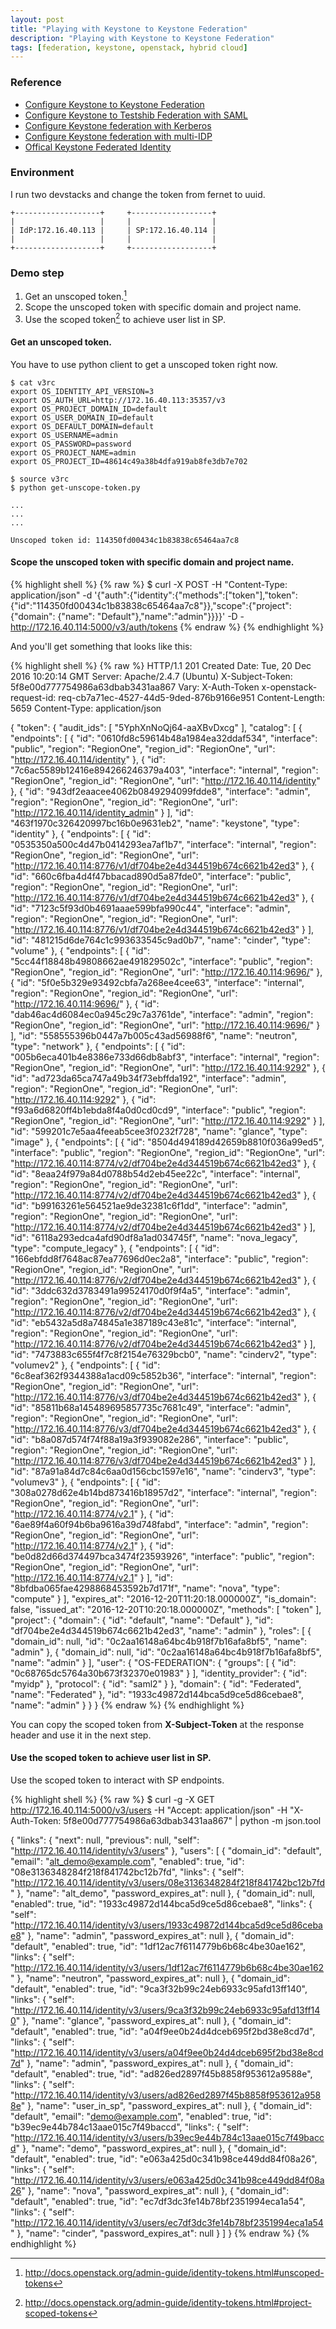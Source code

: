 ```yaml
---
layout: post
title: "Playing with Keystone to Keystone Federation"
description: "Playing with Keystone to Keystone Federation"
tags: [federation, keystone, openstack, hybrid cloud]
---
```


### Reference

* [Configure Keystone to Keystone Federation](http://blog.rodrigods.com/it-is-time-to-play-with-keystone-to-keystone-federation-in-kilo/)
* [Configure Keystone to Testshib Federation with SAML](https://bigjools.wordpress.com/2015/05/22/saml-federation-with-openstack/)
* [Configure Keystone federation with Kerberos](https://bigjools.wordpress.com/2015/04/27/federated-openstack-logins-using-kerberos/)
* [Configure Keystone federation with multi-IDP](https://zenodo.org/record/11982/files/CERN_openlab_Luca_Tartarini.pdf)
* [Offical Keystone Federated Identity](http://docs.openstack.org/developer/keystone/federation/federated_identity.html)

### Environment

I run two devstacks and change the token from fernet to uuid.

~~~ shell
+-------------------+     +------------------+
|                   |     |                  |
| IdP:172.16.40.113 |     | SP:172.16.40.114 |
|                   |     |                  |
+-------------------+     +------------------+
~~~

### Demo step

1. Get an unscoped token.[^1]
2. Scope the unscoped token with specific domain and project name.
3. Use the scoped token[^2] to achieve user list in SP.

[^1]:<http://docs.openstack.org/admin-guide/identity-tokens.html#unscoped-tokens>
[^2]:<http://docs.openstack.org/admin-guide/identity-tokens.html#project-scoped-tokens>

#### Get an unscoped token.

You have to use python client to get a unscoped token right now.

~~~ shell
$ cat v3rc
export OS_IDENTITY_API_VERSION=3
export OS_AUTH_URL=http://172.16.40.113:35357/v3
export OS_PROJECT_DOMAIN_ID=default
export OS_USER_DOMAIN_ID=default
export OS_DEFAULT_DOMAIN=default
export OS_USERNAME=admin
export OS_PASSWORD=password
export OS_PROJECT_NAME=admin
export OS_PROJECT_ID=48614c49a38b4dfa919ab8fe3db7e702

$ source v3rc
$ python get-unscope-token.py

...
...
...

Unscoped token id: 114350fd00434c1b83838c65464aa7c8
~~~

#### Scope the unscoped token with specific domain and project name.

{% highlight shell %}
{% raw %}
$ curl -X POST -H "Content-Type: application/json" -d '{"auth":{"identity":{"methods":["token"],"token":{"id":"114350fd00434c1b83838c65464aa7c8"}},"scope":{"project":{"domain": {"name": "Default"},"name":"admin"}}}}' -D - http://172.16.40.114:5000/v3/auth/tokens
{% endraw %}
{% endhighlight %}

And you'll get something that looks like this:

{% highlight shell %}
{% raw %}
HTTP/1.1 201 Created
Date: Tue, 20 Dec 2016 10:20:14 GMT
Server: Apache/2.4.7 (Ubuntu)
X-Subject-Token: 5f8e00d777754986a63dbab3431aa867
Vary: X-Auth-Token
x-openstack-request-id: req-cb7a71ec-4527-44d5-9ded-876b9166e951
Content-Length: 5659
Content-Type: application/json

{
    "token": {
        "audit_ids": [
            "5YphXnNoQj64-aaXBvDxcg"
        ],
        "catalog": [
            {
                "endpoints": [
                    {
                        "id": "0610fd8c59614b48a1984ea32ddaf534",
                        "interface": "public",
                        "region": "RegionOne",
                        "region_id": "RegionOne",
                        "url": "http://172.16.40.114/identity"
                    },
                    {
                        "id": "7c6ac5589b12416e894266246379a403",
                        "interface": "internal",
                        "region": "RegionOne",
                        "region_id": "RegionOne",
                        "url": "http://172.16.40.114/identity"
                    },
                    {
                        "id": "943df2eaacee4062b0849294099fdde8",
                        "interface": "admin",
                        "region": "RegionOne",
                        "region_id": "RegionOne",
                        "url": "http://172.16.40.114/identity_admin"
                    }
                ],
                "id": "463f1970c326420997bc16b0e9631eb2",
                "name": "keystone",
                "type": "identity"
            },
            {
                "endpoints": [
                    {
                        "id": "0535350a500c4d47b0414293ea7af1b7",
                        "interface": "internal",
                        "region": "RegionOne",
                        "region_id": "RegionOne",
                        "url": "http://172.16.40.114:8776/v1/df704be2e4d344519b674c6621b42ed3"
                    },
                    {
                        "id": "660c6fba4d4f47bbacad890d5a87fde0",
                        "interface": "public",
                        "region": "RegionOne",
                        "region_id": "RegionOne",
                        "url": "http://172.16.40.114:8776/v1/df704be2e4d344519b674c6621b42ed3"
                    },
                    {
                        "id": "7123c5f93d0b4691aaae599bfa990c44",
                        "interface": "admin",
                        "region": "RegionOne",
                        "region_id": "RegionOne",
                        "url": "http://172.16.40.114:8776/v1/df704be2e4d344519b674c6621b42ed3"
                    }
                ],
                "id": "481215d6de764c1c993633545c9ad0b7",
                "name": "cinder",
                "type": "volume"
            },
            {
                "endpoints": [
                    {
                        "id": "5cc44f18848b49808662ae491829502c",
                        "interface": "public",
                        "region": "RegionOne",
                        "region_id": "RegionOne",
                        "url": "http://172.16.40.114:9696/"
                    },
                    {
                        "id": "5f0e5b329e93492cbfa7a268ee4cee63",
                        "interface": "internal",
                        "region": "RegionOne",
                        "region_id": "RegionOne",
                        "url": "http://172.16.40.114:9696/"
                    },
                    {
                        "id": "dab46ac4d6084ec0a945c29c7a3761de",
                        "interface": "admin",
                        "region": "RegionOne",
                        "region_id": "RegionOne",
                        "url": "http://172.16.40.114:9696/"
                    }
                ],
                "id": "558555396b0447a7b005c43ad56988f6",
                "name": "neutron",
                "type": "network"
            },
            {
                "endpoints": [
                    {
                        "id": "005b6eca401b4e8386e733d66db8abf3",
                        "interface": "internal",
                        "region": "RegionOne",
                        "region_id": "RegionOne",
                        "url": "http://172.16.40.114:9292"
                    },
                    {
                        "id": "ad723da65ca747a49b34f73ebffda192",
                        "interface": "admin",
                        "region": "RegionOne",
                        "region_id": "RegionOne",
                        "url": "http://172.16.40.114:9292"
                    },
                    {
                        "id": "f93a6d6820ff4b1ebda8f4a0d0cd0cd9",
                        "interface": "public",
                        "region": "RegionOne",
                        "region_id": "RegionOne",
                        "url": "http://172.16.40.114:9292"
                    }
                ],
                "id": "599201c7e5aa4feeab5cee3f0232f728",
                "name": "glance",
                "type": "image"
            },
            {
                "endpoints": [
                    {
                        "id": "8504d494189d42659b8810f036a99ed5",
                        "interface": "public",
                        "region": "RegionOne",
                        "region_id": "RegionOne",
                        "url": "http://172.16.40.114:8774/v2/df704be2e4d344519b674c6621b42ed3"
                    },
                    {
                        "id": "8eaa24f979a84d0788b54d2eb45ee22c",
                        "interface": "internal",
                        "region": "RegionOne",
                        "region_id": "RegionOne",
                        "url": "http://172.16.40.114:8774/v2/df704be2e4d344519b674c6621b42ed3"
                    },
                    {
                        "id": "b99163261e564521ae9de32381c6f1dd",
                        "interface": "admin",
                        "region": "RegionOne",
                        "region_id": "RegionOne",
                        "url": "http://172.16.40.114:8774/v2/df704be2e4d344519b674c6621b42ed3"
                    }
                ],
                "id": "6118a293edca4afd90df8a1ad034745f",
                "name": "nova_legacy",
                "type": "compute_legacy"
            },
            {
                "endpoints": [
                    {
                        "id": "166ebfdd8f7648ac87ea77696d0ec2a8",
                        "interface": "public",
                        "region": "RegionOne",
                        "region_id": "RegionOne",
                        "url": "http://172.16.40.114:8776/v2/df704be2e4d344519b674c6621b42ed3"
                    },
                    {
                        "id": "3ddc632d3783491a99524170d0f9f4a5",
                        "interface": "admin",
                        "region": "RegionOne",
                        "region_id": "RegionOne",
                        "url": "http://172.16.40.114:8776/v2/df704be2e4d344519b674c6621b42ed3"
                    },
                    {
                        "id": "eb5432a5d8a74845a1e387189c43e81c",
                        "interface": "internal",
                        "region": "RegionOne",
                        "region_id": "RegionOne",
                        "url": "http://172.16.40.114:8776/v2/df704be2e4d344519b674c6621b42ed3"
                    }
                ],
                "id": "7473883c655f4f7c8f2154e76329bcb0",
                "name": "cinderv2",
                "type": "volumev2"
            },
            {
                "endpoints": [
                    {
                        "id": "6c8eaf362f9344388a1acd09c5852b36",
                        "interface": "internal",
                        "region": "RegionOne",
                        "region_id": "RegionOne",
                        "url": "http://172.16.40.114:8776/v3/df704be2e4d344519b674c6621b42ed3"
                    },
                    {
                        "id": "85811b68a145489695857735c7681c49",
                        "interface": "admin",
                        "region": "RegionOne",
                        "region_id": "RegionOne",
                        "url": "http://172.16.40.114:8776/v3/df704be2e4d344519b674c6621b42ed3"
                    },
                    {
                        "id": "b8a087d574f74f88a19a3f939082e286",
                        "interface": "public",
                        "region": "RegionOne",
                        "region_id": "RegionOne",
                        "url": "http://172.16.40.114:8776/v3/df704be2e4d344519b674c6621b42ed3"
                    }
                ],
                "id": "87a91a84d7c84c6aa0d156cbc1597e16",
                "name": "cinderv3",
                "type": "volumev3"
            },
            {
                "endpoints": [
                    {
                        "id": "308a0278d62e4b14bd873416b18957d2",
                        "interface": "internal",
                        "region": "RegionOne",
                        "region_id": "RegionOne",
                        "url": "http://172.16.40.114:8774/v2.1"
                    },
                    {
                        "id": "6ae89f4a60f94b6ba9616a39d748fabd",
                        "interface": "admin",
                        "region": "RegionOne",
                        "region_id": "RegionOne",
                        "url": "http://172.16.40.114:8774/v2.1"
                    },
                    {
                        "id": "be0d82d66d374497bca3474f23593926",
                        "interface": "public",
                        "region": "RegionOne",
                        "region_id": "RegionOne",
                        "url": "http://172.16.40.114:8774/v2.1"
                    }
                ],
                "id": "8bfdba065fae4298868453592b7d171f",
                "name": "nova",
                "type": "compute"
            }
        ],
        "expires_at": "2016-12-20T11:20:18.000000Z",
        "is_domain": false,
        "issued_at": "2016-12-20T10:20:18.000000Z",
        "methods": [
            "token"
        ],
        "project": {
            "domain": {
                "id": "default",
                "name": "Default"
            },
            "id": "df704be2e4d344519b674c6621b42ed3",
            "name": "admin"
        },
        "roles": [
            {
                "domain_id": null,
                "id": "0c2aa16148a64bc4b918f7b16afa8bf5",
                "name": "admin"
            },
            {
                "domain_id": null,
                "id": "0c2aa16148a64bc4b918f7b16afa8bf5",
                "name": "admin"
            }
        ],
        "user": {
            "OS-FEDERATION": {
                "groups": [
                    {
                        "id": "0c68765dc5764a30b673f32370e01983"
                    }
                ],
                "identity_provider": {
                    "id": "myidp"
                },
                "protocol": {
                    "id": "saml2"
                }
            },
            "domain": {
                "id": "Federated",
                "name": "Federated"
            },
            "id": "1933c49872d144bca5d9ce5d86cebae8",
            "name": "admin"
        }
    }
}
{% endraw %}
{% endhighlight %}

You can copy the scoped token from **X-Subject-Token** at the response header and use it in the next step.

#### Use the scoped token to achieve user list in SP.

Use the scoped token to interact with SP endpoints.

{% highlight shell %}
{% raw %}
$ curl -g  -X GET http://172.16.40.114:5000/v3/users -H "Accept: application/json" -H "X-Auth-Token: 5f8e00d777754986a63dbab3431aa867" | python -m json.tool

{
    "links": {
        "next": null,
        "previous": null,
        "self": "http://172.16.40.114/identity/v3/users"
    },
    "users": [
        {
            "domain_id": "default",
            "email": "alt_demo@example.com",
            "enabled": true,
            "id": "08e3136348284f218f841742bc12b7fd",
            "links": {
                "self": "http://172.16.40.114/identity/v3/users/08e3136348284f218f841742bc12b7fd"
            },
            "name": "alt_demo",
            "password_expires_at": null
        },
        {
            "domain_id": null,
            "enabled": true,
            "id": "1933c49872d144bca5d9ce5d86cebae8",
            "links": {
                "self": "http://172.16.40.114/identity/v3/users/1933c49872d144bca5d9ce5d86cebae8"
            },
            "name": "admin",
            "password_expires_at": null
        },
        {
            "domain_id": "default",
            "enabled": true,
            "id": "1df12ac7f6114779b6b68c4be30ae162",
            "links": {
                "self": "http://172.16.40.114/identity/v3/users/1df12ac7f6114779b6b68c4be30ae162"
            },
            "name": "neutron",
            "password_expires_at": null
        },
        {
            "domain_id": "default",
            "enabled": true,
            "id": "9ca3f32b99c24eb6933c95afd13ff140",
            "links": {
                "self": "http://172.16.40.114/identity/v3/users/9ca3f32b99c24eb6933c95afd13ff140"
            },
            "name": "glance",
            "password_expires_at": null
        },
        {
            "domain_id": "default",
            "enabled": true,
            "id": "a04f9ee0b24d4dceb695f2bd38e8cd7d",
            "links": {
                "self": "http://172.16.40.114/identity/v3/users/a04f9ee0b24d4dceb695f2bd38e8cd7d"
            },
            "name": "admin",
            "password_expires_at": null
        },
        {
            "domain_id": "default",
            "enabled": true,
            "id": "ad826ed2897f45b8858f953612a9588e",
            "links": {
                "self": "http://172.16.40.114/identity/v3/users/ad826ed2897f45b8858f953612a9588e"
            },
            "name": "user_in_sp",
            "password_expires_at": null
        },
        {
            "domain_id": "default",
            "email": "demo@example.com",
            "enabled": true,
            "id": "b39ec9e44b784c13aae015c7f49baccd",
            "links": {
                "self": "http://172.16.40.114/identity/v3/users/b39ec9e44b784c13aae015c7f49baccd"
            },
            "name": "demo",
            "password_expires_at": null
        },
        {
            "domain_id": "default",
            "enabled": true,
            "id": "e063a425d0c341b98ce449dd84f08a26",
            "links": {
                "self": "http://172.16.40.114/identity/v3/users/e063a425d0c341b98ce449dd84f08a26"
            },
            "name": "nova",
            "password_expires_at": null
        },
        {
            "domain_id": "default",
            "enabled": true,
            "id": "ec7df3dc3fe14b78bf2351994eca1a54",
            "links": {
                "self": "http://172.16.40.114/identity/v3/users/ec7df3dc3fe14b78bf2351994eca1a54"
            },
            "name": "cinder",
            "password_expires_at": null
        }
    ]
}
{% endraw %}
{% endhighlight %}
